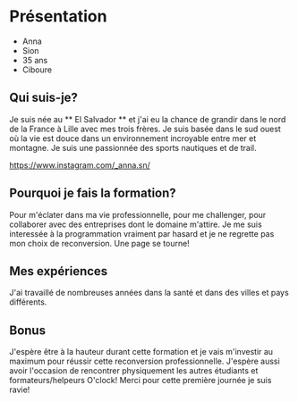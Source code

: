 # Présentation

- Anna
- Sion
- 35 ans 
- Ciboure

## Qui suis-je?

Je suis née au ** El Salvador ** et j'ai eu la chance de grandir dans le nord de la France à Lille avec mes trois frères. Je suis basée dans le sud ouest où la vie est douce dans un environnement incroyable entre mer et montagne.
Je suis une passionnée des sports nautiques et de trail.

https://www.instagram.com/_anna.sn/

## Pourquoi je fais la formation? 

Pour m'éclater dans ma vie professionnelle, pour me challenger, pour collaborer avec des entreprises dont le domaine m'attire. Je me suis interessée à la programmation vraiment par hasard et je ne regrette pas mon choix de reconversion. Une page se tourne!

## Mes expériences

J'ai travaillé de nombreuses années dans la santé et dans des villes et pays différents.

## Bonus

J'espère être à la hauteur durant cette formation et je vais m'investir au maximum pour réussir cette reconversion professionnelle. 
J'espère aussi avoir l'occasion de rencontrer physiquement les autres étudiants et formateurs/helpeurs O'clock! Merci pour cette première journée je suis ravie!